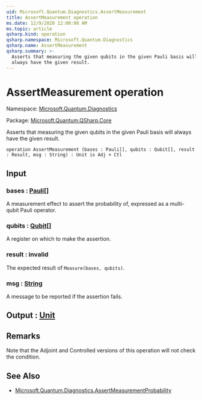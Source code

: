 ```yaml
---
uid: Microsoft.Quantum.Diagnostics.AssertMeasurement
title: AssertMeasurement operation
ms.date: 12/9/2020 12:00:00 AM
ms.topic: article
qsharp.kind: operation
qsharp.namespace: Microsoft.Quantum.Diagnostics
qsharp.name: AssertMeasurement
qsharp.summary: >-
  Asserts that measuring the given qubits in the given Pauli basis will
  always have the given result.
---
```


# AssertMeasurement operation

Namespace: [Microsoft.Quantum.Diagnostics](xref:Microsoft.Quantum.Diagnostics)

Package: [Microsoft.Quantum.QSharp.Core](https://nuget.org/packages/Microsoft.Quantum.QSharp.Core)


Asserts that measuring the given qubits in the given Pauli basis willalways have the given result.

```qsharp
operation AssertMeasurement (bases : Pauli[], qubits : Qubit[], result : Result, msg : String) : Unit is Adj + Ctl
```


## Input

### bases : [Pauli](xref:microsoft.quantum.lang-ref.pauli)[]

A measurement effect to assert the probability of, expressed as amulti-qubit Pauli operator.


### qubits : [Qubit](xref:microsoft.quantum.lang-ref.qubit)[]

A register on which to make the assertion.


### result : __invalid<Result>__

The expected result of `Measure(bases, qubits)`.


### msg : [String](xref:microsoft.quantum.lang-ref.string)

A message to be reported if the assertion fails.



## Output : [Unit](xref:microsoft.quantum.lang-ref.unit)



## Remarks

Note that the Adjoint and Controlled versions of this operation will notcheck the condition.

## See Also

- [Microsoft.Quantum.Diagnostics.AssertMeasurementProbability](xref:Microsoft.Quantum.Diagnostics.AssertMeasurementProbability)